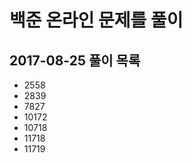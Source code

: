 # 백준 온라인 문제를 풀이
## 2017-08-25 풀이 목록
<ul>
    <li>2558</li>
    <li>2839</li>
    <li>7827</li>
    <li>10172</li>
    <li>10718</li>
    <li>11718</li>
    <li>11719</li>
</ul>
